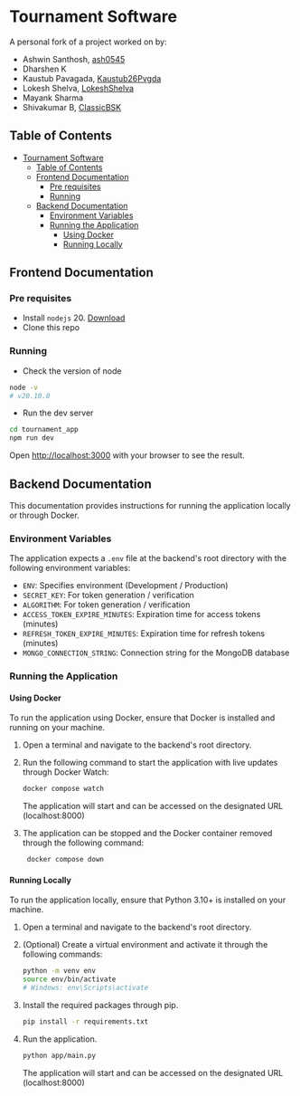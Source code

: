 # Tournament Software

A personal fork of a project worked on by:

- Ashwin Santhosh, [ash0545](https://www.github.com/ash0545)
- Dharshen K
- Kaustub Pavagada, [Kaustub26Pvgda](https://www.github.com/Kaustub26Pvgda)
- Lokesh Shelva, [LokeshShelva](https://github.com/LokeshShelva)
- Mayank Sharma
- Shivakumar B, [ClassicBSK](https://github.com/ClassicBSK)

## Table of Contents

- [Tournament Software](#tournament-software)
  - [Table of Contents](#table-of-contents)
  - [Frontend Documentation](#frontend-documentation)
    - [Pre requisites](#pre-requisites)
    - [Running](#running)
  - [Backend Documentation](#backend-documentation)
    - [Environment Variables](#environment-variables)
    - [Running the Application](#running-the-application)
      - [Using Docker](#using-docker)
      - [Running Locally](#running-locally)

## Frontend Documentation

### Pre requisites

- Install `nodejs` 20. [Download](https://nodejs.org/en/download/)
- Clone this repo

### Running

- Check the version of node

```bash
node -v
# v20.10.0
```

- Run the dev server

```bash
cd tournament_app
npm run dev
```

Open [http://localhost:3000](http://localhost:3000) with your browser to see the result.

## Backend Documentation

This documentation provides instructions for running the application locally or through Docker.

### Environment Variables

The application expects a `.env` file at the backend's root directory with the following environment variables:

- `ENV`: Specifies environment (Development / Production)
- `SECRET_KEY`: For token generation / verification
- `ALGORITHM`: For token generation / verification
- `ACCESS_TOKEN_EXPIRE_MINUTES`: Expiration time for access tokens (minutes)
- `REFRESH_TOKEN_EXPIRE_MINUTES`: Expiration time for refresh tokens (minutes)
- `MONGO_CONNECTION_STRING`: Connection string for the MongoDB database

### Running the Application

#### Using Docker

To run the application using Docker, ensure that Docker is installed and running on your machine.

1. Open a terminal and navigate to the backend's root directory.
2. Run the following command to start the application with live updates through Docker Watch:

    ```bash
    docker compose watch
    ```

    The application will start and can be accessed on the designated URL (localhost:8000)
3. The application can be stopped and the Docker container removed through the following command:

   ```bash
    docker compose down
   ```

#### Running Locally

To run the application locally, ensure that Python 3.10+ is installed on your machine.

1. Open a terminal and navigate to the backend's root directory.
2. (Optional) Create a virtual environment and activate it through the following commands:

    ```bash
    python -m venv env
    source env/bin/activate
    # Windows: env\Scripts\activate
    ```

3. Install the required packages through pip.

    ```bash
    pip install -r requirements.txt
    ```

4. Run the application.

    ```bash
    python app/main.py
    ```

    The application will start and can be accessed on the designated URL (localhost:8000)
